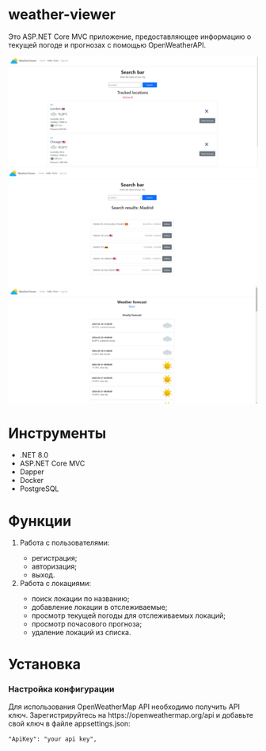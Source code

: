 # weather-viewer

Это ASP.NET Core MVC приложение, предоставляющее информацию о текущей погоде и прогнозах с помощью OpenWeatherAPI.

![photo_1.jpg](Screenshots/weather.jpg)
![photo_2.jpg](Screenshots/search.jpg)
![photo_2.jpg](Screenshots/forecast.jpg)

# Инструменты

<ul>
<li>.NET 8.0</li>
<li>ASP.NET Core MVC</li>
<li>Dapper</li>
<li>Docker</li>
<li>PostgreSQL</li>
</ul>

# Функции

<ol>
<li>
Работа с пользователями:
</li>
<ul>
<li>
регистрация;
</li>
<li>
авторизация;
</li>
<li>
выход.
</li>
</ul>
<li>
Работа с локациями:
</li>
<ul>
<li>
поиск локации по названию;
</li>
<li>
добавление локации в отслеживаемые;
</li>
<li>
просмотр текущей погоды для отслеживаемых локаций;
</li>
<li>
просмотр почасового прогноза;
</li>
<li>
удаление локаций из списка.
</li>
</ul>
</ol>

# Установка

<h3>Настройка конфигурации</h3>
Для использования OpenWeatherMap API необходимо получить API ключ. Зарегистрируйтесь на https://openweathermap.org/api и добавьте свой ключ в файле appsettings.json:

```
"ApiKey": "your api key",
```
